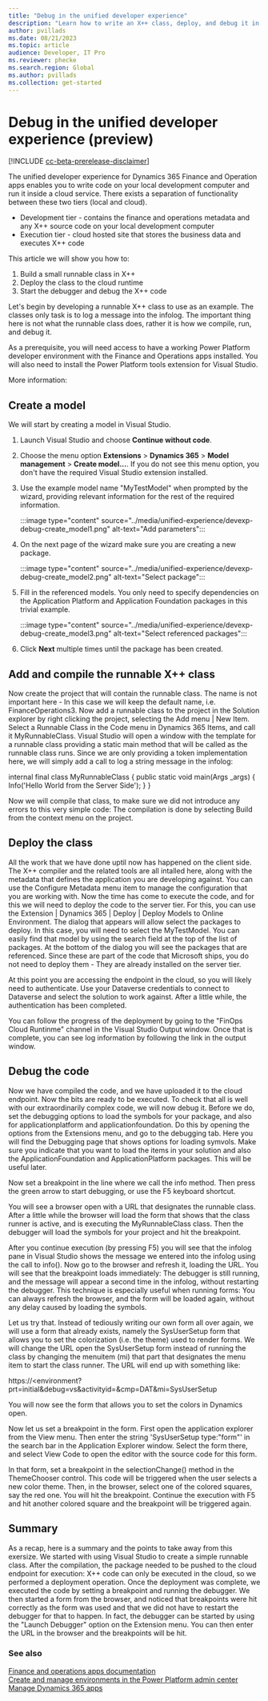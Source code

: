 ```yaml
---
title: "Debug in the unified developer experience"
description: "Learn how to write an X++ class, deploy, and debug it in the unified developer experience."
author: pvillads
ms.date: 08/21/2023
ms.topic: article
audience: Developer, IT Pro
ms.reviewer: phecke
ms.search.region: Global
ms.author: pvillads
ms.collection: get-started
---
```


# Debug in the unified developer experience (preview)

[!INCLUDE [cc-beta-prerelease-disclaimer](../../includes/cc-beta-prerelease-disclaimer.md)]

The unified developer experience for Dynamics 365 Finance and Operation apps enables you to write code on your local development computer and run it inside a cloud service. There exists a separation of functionality between these two tiers (local and cloud).

 - Development tier - contains the finance and operations metadata and any X++ source code on your local development computer
 - Execution tier - cloud hosted site that stores the business data and executes X++ code

This article we will show you how to:
1. Build a small runnable class in X++
2. Deploy the class to the cloud runtime
3. Start the debugger and debug the X++ code

Let's begin by developing a runnable X++ class to use as an example. The classes only task is to log a message into the infolog<!--what is this?-->. The important thing here is not what the runnable class does, rather it is how we compile, run, and debug it.

As a prerequisite, you will need access to have a working Power Platform developer environment with the Finance and Operations apps installed. You will also need to install the Power Platform tools extension for Visual Studio. <!--Add link-->

More information: <!--Link to PPAC article-->

## Create a model

We will start by creating a model in Visual Studio.

1. Launch Visual Studio and choose **Continue without code**.
1. Choose the menu option **Extensions** > **Dynamics 365** > **Model management** > **Create model...**. If you do not see this menu option, you don't have the required Visual Studio extension installed.
1. Use the example model name "MyTestModel" when prompted by the wizard, providing relevant information for the rest of the required information.

    :::image type="content" source="../media/unified-experience/devexp-debug-create_model1.png" alt-text="Add parameters":::

1. On the next page of the wizard make sure you are creating a new package.

    :::image type="content" source="../media/unified-experience/devexp-debug-create_model2.png" alt-text="Select package":::

1. Fill in the referenced models. You only need to specify dependencies on the Application Platform and Application Foundation packages in this trivial example.

    :::image type="content" source="../media/unified-experience/devexp-debug-create_model3.png" alt-text="Select referenced packages":::

1. Click **Next** multiple times until the package has been created.

## Add and compile the runnable X++ class

Now create the project that will contain the runnable class. The name is not important here - In this case we will keep the default name, i.e. FinanceOperations3. Now add a runnable class to the project in the Solution explorer by right clicking the project, selecting the Add menu | New Item. Select a Runnable Class in the Code menu in Dynamics 365 Items, and call it MyRunnableClass. Visual Studio will open a window with the template for a runnable class providing a static main method that will be called as the runnable class runs. Since we are only providing a token implementation here, we will simply add a call to log a string message in the infolog:

internal final class MyRunnableClass
{
    public static void main(Args _args)
    {
        Info('Hello World from the Server Side');
    }
}

Now we will compile that class, to make sure we did not introduce any errors to this very simple code: The compilation is done by selecting Build from the context menu on the project. 

## Deploy the class

All the work that we have done uptil now has happened on the client side. The X++ compiler and the related tools are all intalled here, along with the metadata that defines the application you are developing against. You can use the Configure Metadata menu item to manage the configuration that you are working with. Now the time has come to execute the code, and for this we will need to deploy the code to the server tier. For this, you can use the Extension | Dynamics 365 | Deploy | Deploy Models to Online Environment. The dialog that appears will allow select the packages to deploy. In this case, you will need to select the MyTestModel. You can easily find that model by using the search field at the top of the list of packages. At the bottom of the dialog you will see the packages that are referenced. Since these are part of the code that Microsoft ships, you do not need to deploy them - They are already installed on the server tier.

At this point you are accessing the endpoint in the cloud, so you will likely need to authenticate. Use your Dataverse credentials to connect to Dataverse and select the solution to work against. After a little while, the authentication has been completed.

You can follow the progress of the deployment by going to the "FinOps Cloud Runtinme" channel in the Visual Studio Output window. Once that is complete, you can see log information by following the link in the output window. 

## Debug the code

Now we have compiled the code, and we have uploaded it to the cloud endpoint. Now the bits are ready to be executed. To check that all is well with our extraordinarily complex code, we will now debug it. Before we do, set the debugging options to load the symbols for your package, and also for applicationplatform and applicationfoundation. Do this by opening the options from the Extensions menu, and go to the debugging tab. Here you will find the Debugging page that shows options for loading symvols. Make sure you indicate that you want to load the items in your solution and also the ApplicationFoundation and ApplicationPlatform packages. This will be useful later.

Now set a breakpoint in the line where we call the info method. Then press the green arrow to start debugging, or use the F5 keyboard shortcut.

You will see a browser open with a URL that designates the runnable class. After a little while the browser will load the form that shows that the class runner is active, and is executing the MyRunnableClass class. Then the debugger will load the symbols for your project and hit the breakpoint.

After you continue execution (by pressing F5) you will see that the infolog pane in Visual Studio shows the message we entered into the infolog using the call to info(). Now go to the browser and refresh it, loading the URL. You will see that the breakpoint loads immediately: The debugger is still running, and the message will appear a second time in the infolog, without restarting the debugger. This technique is especially useful when running forms: You can always refresh the browser, and the form will be loaded again, without any delay caused by loading the symbols. 

Let us try that. Instead of tediously writing our own form all over again, we will use a form that already exists, namely the SysUserSetup form that allows you to set the colorization (i.e. the theme) used to render forms. We will change the URL open the SysUserSetup form instead of running the class by changing the menuitem (mi) that part that designates the menu item to start the class runner. The URL will end up with something like:

https://<environment?prt=initial&debug=vs&activityid=<unchanged>&cmp=DAT&mi=SysUserSetup

You will now see the form that allows you to set the colors in Dynamics open. 

Now let us set a breakpoint in the form. First open the application explorer from the View menu. Then enter the string 'SysUserSetup type:"form"' in the search bar in the Application Explorer window. Select the form there, and select View Code to open the editor with the source code for this form.

In that form, set a breakpoint in the selectionChange() method in the ThemeChooser control. This code will be triggered when the user selects a new color theme. Then, in the browser, select one of the colored squares, say the red one. You will hit the breakpoint. Continue the execution with F5 and hit another colored square and the breakpoint will be triggered again.

## Summary

As a recap, here is a summary and the points to take away from this exersize. We started with using Visual Studio to create a simple runnable class. After the compilation, the package needed to be pushed to the cloud endpoint for execution: X++ code can only be executed in the cloud, so we performed a deployment operation. Once the deployment was complete, we executed the code by setting a breakpoint and running the debugger. We then started a form from the browser, and noticed that breakpoints were hit correctly as the form was used and that we did not have to restart the debugger for that to happen. In fact, the debugger can be started by using the "Launch Debugger" option on the Extension menu. You can then enter the URL in the browser and the breakpoints will be hit.

### See also

[Finance and operations apps documentation](/dynamics365/fin-ops-core/fin-ops/)<br/>
[Create and manage environments in the Power Platform admin center](/power-platform/admin/create-environment)<br/>
[Manage Dynamics 365 apps](/power-platform/admin/manage-apps)